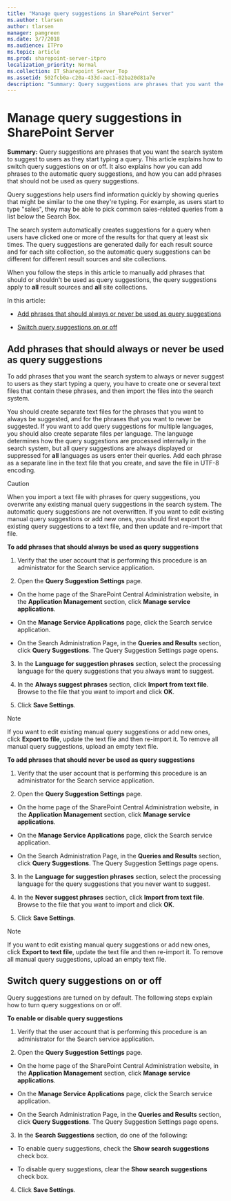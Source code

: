 ```yaml
---
title: "Manage query suggestions in SharePoint Server"
ms.author: tlarsen
author: tlarsen
manager: pamgreen
ms.date: 3/7/2018
ms.audience: ITPro
ms.topic: article
ms.prod: sharepoint-server-itpro
localization_priority: Normal
ms.collection: IT_Sharepoint_Server_Top
ms.assetid: 502fcb0a-c20a-433d-aac1-02ba20d81a7e
description: "Summary: Query suggestions are phrases that you want the search system to suggest to users as they start typing a query. This article explains how to switch query suggestions on or off. It also explains how you can add phrases to the automatic query suggestions, and how you can add phrases that should not be used as query suggestions."
---
```


# Manage query suggestions in SharePoint Server

 **Summary:** Query suggestions are phrases that you want the search system to suggest to users as they start typing a query. This article explains how to switch query suggestions on or off. It also explains how you can add phrases to the automatic query suggestions, and how you can add phrases that should not be used as query suggestions. 
  
Query suggestions help users find information quickly by showing queries that might be similar to the one they're typing. For example, as users start to type "sales", they may be able to pick common sales-related queries from a list below the Search Box. 
  
The search system automatically creates suggestions for a query when users have clicked one or more of the results for that query at least six times. The query suggestions are generated daily for each result source and for each site collection, so the automatic query suggestions can be different for different result sources and site collections.
  
When you follow the steps in this article to manually add phrases that should or shouldn't be used as query suggestions, the query suggestions apply to **all** result sources and **all** site collections. 
  
In this article:
  
- [Add phrases that should always or never be used as query suggestions ](manage-query-suggestions.md#proc3)
    
- [Switch query suggestions on or off](manage-query-suggestions.md#proc2)
    
## Add phrases that should always or never be used as query suggestions
<a name="proc3"> </a>

To add phrases that you want the search system to always or never suggest to users as they start typing a query, you have to create one or several text files that contain these phrases, and then import the files into the search system. 
  
You should create separate text files for the phrases that you want to always be suggested, and for the phrases that you want to never be suggested. If you want to add query suggestions for multiple languages, you should also create separate files per language. The language determines how the query suggestions are processed internally in the search system, but all query suggestions are always displayed or suppressed for **all** languages as users enter their queries. Add each phrase as a separate line in the text file that you create, and save the file in UTF-8 encoding. 
  
> [!CAUTION]
> When you import a text file with phrases for query suggestions, you overwrite any existing manual query suggestions in the search system. The automatic query suggestions are not overwritten. If you want to edit existing manual query suggestions or add new ones, you should first export the existing query suggestions to a text file, and then update and re-import that file. 
  
 **To add phrases that should always be used as query suggestions**
  
1. Verify that the user account that is performing this procedure is an administrator for the Search service application.
    
2. Open the **Query Suggestion Settings** page. 
    
  - On the home page of the SharePoint Central Administration website, in the **Application Management** section, click **Manage service applications**.
    
  - On the **Manage Service Applications** page, click the Search service application. 
    
  - On the Search Administration Page, in the **Queries and Results** section, click **Query Suggestions**. The Query Suggestion Settings page opens.
    
3. In the **Language for suggestion phrases** section, select the processing language for the query suggestions that you always want to suggest. 
    
4. In the **Always suggest phrases** section, click **Import from text file**. Browse to the file that you want to import and click **OK**.
    
5. Click **Save Settings**. 
    
> [!NOTE]
> If you want to edit existing manual query suggestions or add new ones, click **Export to file**, update the text file and then re-import it. To remove all manual query suggestions, upload an empty text file. 
  
 **To add phrases that should never be used as query suggestions**
  
1. Verify that the user account that is performing this procedure is an administrator for the Search service application.
    
2. Open the **Query Suggestion Settings** page. 
    
  - On the home page of the SharePoint Central Administration website, in the **Application Management** section, click **Manage service applications**.
    
  - On the **Manage Service Applications** page, click the Search service application. 
    
  - On the Search Administration Page, in the **Queries and Results** section, click **Query Suggestions**. The Query Suggestion Settings page opens.
    
3. In the **Language for suggestion phrases** section, select the processing language for the query suggestions that you never want to suggest. 
    
4. In the **Never suggest phrases** section, click **Import from text file**. Browse to the file that you want to import and click **OK**.
    
5. Click **Save Settings**. 
    
> [!NOTE]
> If you want to edit existing manual query suggestions or add new ones, click **Export to text file**, update the text file and then re-import it. To remove all manual query suggestions, upload an empty text file. 
  
## Switch query suggestions on or off
<a name="proc2"> </a>

Query suggestions are turned on by default. The following steps explain how to turn query suggestions on or off. 
  
 **To enable or disable query suggestions**
  
1. Verify that the user account that is performing this procedure is an administrator for the Search service application.
    
2. Open the **Query Suggestion Settings** page. 
    
  - On the home page of the SharePoint Central Administration website, in the **Application Management** section, click **Manage service applications**.
    
  - On the **Manage Service Applications** page, click the Search service application. 
    
  - On the Search Administration Page, in the **Queries and Results** section, click **Query Suggestions**. The Query Suggestion Settings page opens.
    
3. In the **Search Suggestions** section, do one of the following: 
    
  - To enable query suggestions, check the **Show search suggestions** check box. 
    
  - To disable query suggestions, clear the **Show search suggestions** check box. 
    
4. Click **Save Settings**.
    

